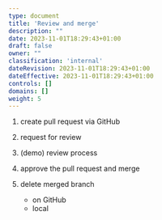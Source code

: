 ```yaml
---
type: document
title: 'Review and merge'
description: ""
date: 2023-11-01T18:29:43+01:00
draft: false
owner: ""
classification: 'internal'
dateRevision: 2023-11-01T18:29:43+01:00
dateEffective: 2023-11-01T18:29:43+01:00
controls: []
domains: []
weight: 5
---
```


1. create pull request via GitHub

1. request for review

1. (demo) review process

1. approve the pull request and merge

1. delete merged branch
    - on GitHub
    - local
